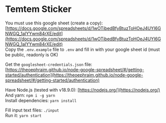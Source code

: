 # Temtem Sticker

You must use this google sheet (create a copy): [https://docs.google.com/spreadsheets/d/1wOTibedBfyBtuzToHOeJ4UYI6GNWGQ_1aIYYwm84rXE/edit](https://docs.google.com/spreadsheets/d/1wOTibedBfyBtuzToHOeJ4UYI6GNWGQ_1aIYYwm84rXE/edit)  
Copy the `.env.example` file to `.env` and fill in with your google sheet id (must be public, readonly is OK)

Get the `googlesheet-credentials.json` file: [https://theoephraim.github.io/node-google-spreadsheet/#/getting-started/authentication](https://theoephraim.github.io/node-google-spreadsheet/#/getting-started/authentication)  

Have Node.js (tested with v18.9.0): [https://nodejs.org/](https://nodejs.org/)  
And yarn: `npm i -g yarn`  
Install dependencies: `yarn install`  

Fill input text files: `./input`  
Run it: `yarn start`  